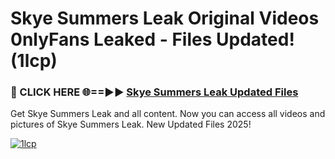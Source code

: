 # Skye Summers Leak Original Videos 0nlyFans Leaked - Files Updated! (1lcp)

<h3>🔴 CLICK HERE 🌐==►► <a href="https://tinyurl.com/brd5kh86" rel="nofollow">Skye Summers Leak Updated Files</a></h3>

Get Skye Summers Leak and all content. Now you can access all videos and pictures of Skye Summers Leak. New Updated Files 2025!

[![1lcp](https://i.imgur.com/K7sEzmb.gif)](https://tinyurl.com/brd5kh86)
